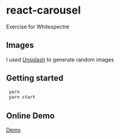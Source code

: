 # react-carousel

Exercise for Whitespectre

## Images

I used [Unsplash](https://unsplash.com/) to generate random images

## Getting started

``` bash
 yarn
 yarn start
```

## Online Demo

[Demo](https://react-carousel-ex.netlify.app/)